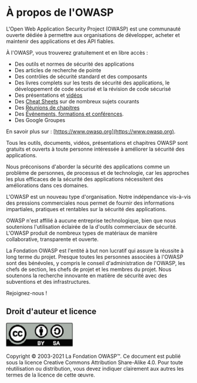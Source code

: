 # À propos de l'OWASP

L'Open Web Application Security Project (OWASP) est une communauté ouverte dédiée à permettre aux organisations de développer, acheter et maintenir des applications et des API fiables.

À l'OWASP, vous trouverez gratuitement et en libre accès :

- Des outils et normes de sécurité des applications
- Des articles de recherche de pointe
- Des contrôles de sécurité standard et des composants
- Des livres complets sur les tests de sécurité des applications, le développement de code sécurisé et la révision de code sécurisé
- Des présentations et [vidéos](https://www.youtube.com/user/OWASPGLOBAL)
- Des [Cheat Sheets](https://cheatsheetseries.owasp.org/) sur de nombreux sujets courants
- Des [Réunions de chapitres](https://owasp.org/chapters/)
- Des [Événements, formations et conférences](https://owasp.org/events/).
- Des Google Groupes

En savoir plus sur : [https://www.owasp.org](https://www.owasp.org).

Tous les outils, documents, vidéos, présentations et chapitres OWASP sont gratuits et ouverts à toute personne intéressée à améliorer la sécurité des applications.

Nous préconisons d'aborder la sécurité des applications comme un problème de personnes, de processus et de technologie, car les approches les plus efficaces de la sécurité des applications nécessitent des améliorations dans ces domaines.

L'OWASP est un nouveau type d'organisation. Notre indépendance vis-à-vis des pressions commerciales nous permet de fournir des informations impartiales, pratiques et rentables sur la sécurité des applications.

OWASP n'est affilié à aucune entreprise technologique, bien que nous soutenions l'utilisation éclairée de la d'outils commerciaux de sécurité. L'OWASP produit de nombreux types de matériaux de manière collaborative, transparente et ouverte.

La Fondation OWASP est l'entité à but non lucratif qui assure la réussite à long terme du projet. Presque toutes les personnes associées à l'OWASP sont des bénévoles, y compris le conseil d'administration de l'OWASP, les chefs de section, les chefs de projet et les membres du projet. Nous soutenons la recherche innovante en matière de sécurité avec des subventions et des infrastructures.

Rejoignez-nous !

## Droit d'auteur et licence

![license](OWASP%20Top%2010/Top10/2021/docs/assets/license.png)

Copyright © 2003-2021 La Fondation OWASP™. Ce document est publié sous la licence Creative Commons Attribution Share-Alike 4.0. Pour toute réutilisation ou distribution, vous devez indiquer clairement aux autres les termes de la licence de cette œuvre.